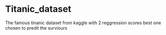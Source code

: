 # Titanic_dataset
The famous tinanic dataset from kaggle 
with 2 reggression scores 
best one chosen to predit the surviours
